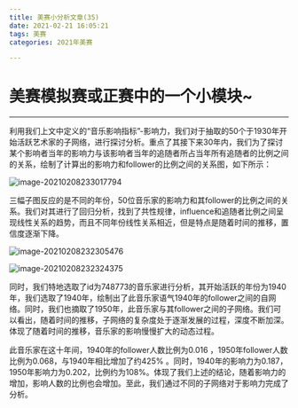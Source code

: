 ```yaml
---
title: 美赛小分析文章(35)
date: 2021-02-21 16:05:21
tags: 美赛
categories: 2021年美赛

---
```




# 美赛模拟赛或正赛中的一个小模块~

---



<!--more-->

利用我们上文中定义的“音乐影响指标”-影响力，我们对于抽取的50个于1930年开始活跃艺术家的子网络，进行探讨分析。重点了其接下来30年内，我们为了探讨某个影响者当年的影响力与该影响者当年的追随者所占当年所有追随者的比例之间的关系，绘制了计算出的影响力和follower的比例之间的关系图，如下所示：

![image-20210208233017794](https://i.loli.net/2021/02/08/ov9yYTbq2kAla3f.png)





三幅子图反应的是不同的年份，50位音乐家的影响力和其follower的比例之间的关系。我们对其进行了回归分析，找到了共性规律，influence和追随者比例之间呈现线性关系的趋势，而且不同年份线性关系相近，但是特点是随着时间的推移，置信度逐渐下降。







![image-20210208232305476](https://i.loli.net/2021/02/08/SrRh15sBIUWvzXf.png)

![image-20210208232324375](https://i.loli.net/2021/02/08/v9IkcAYGr7jN5mU.png)

同时，我们特地选取了id为748773的音乐家进行分析，其开始活跃的年份为1940年，我们选取了1940年，绘制出了此音乐家语气1940年的follower之间的自网络。同时，我们也摘取了1950年，此音乐家与其follower之间的子网络。我们可以看出，随着时间的推移，子网络的复杂度处于逐渐发展的过程，深度不断加深。体现了随着时间的推移，音乐家的影响慢慢扩大的动态过程。

此音乐家在这十年间，1940年的follower人数比例为0.016 ，1950年follower人数比例为0.068，与1940年相比增加了约425% 。同时，1940年的影响力为0.187，1950年影响力为0.202，比例约为108%。体现了我们上述的结论，随着影响力的增加，影响人数的比例也会增加。至此，我们通过不同的子网络对于影响力完成了分析。

